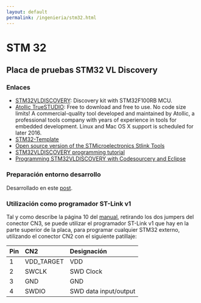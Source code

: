 ```yaml
---
layout: default
permalink: /ingenieria/stm32.html
---
```


# STM 32

## Placa de pruebas STM32 VL Discovery

### Enlaces

* [STM32VLDISCOVERY](http://www.st.com/content/st_com/en/products/evaluation-tools/product-evaluation-tools/mcu-eval-tools/stm32-mcu-eval-tools/stm32-mcu-discovery-kits/stm32vldiscovery.html): Discovery kit with STM32F100RB MCU.
* [Atollic TrueSTUDIO](http://timor.atollic.com/truestudio/): Free to download and free to use. No code size limits! A commercial-quality tool developed and maintained by Atollic, a professional tools company with years of experience in tools for embedded development. Linux and Mac OS X support is scheduled for later 2016.
* [STM32-Template](https://github.com/geoffreymbrown/STM32-Template)
* [Open source version of the STMicroelectronics Stlink Tools](https://github.com/texane/stlink)
* [STM32VLDISCOVERY programming tutorial](http://en.radzio.dxp.pl/stm32vldiscovery/)
* [Programming STM32VLDISCOVERY with Codesourcery and Eclipse](http://en.radzio.dxp.pl/stm32vldiscovery/programming,with,opensource,toolchain,codesourcery,eclipse.html)

### Preparación entorno desarrollo

Desarrollado en este [post](../2016-08-02-stm32-vl-discovery.md).

### Utilización como programador ST-Link v1

Tal y como describe la página 10 del [manual](../files/pages/STM32VLDiscovery.pdf), retirando los dos jumpers del conector CN3, se puede utilizar el programador ST-Link v1 que hay en la parte superior de la placa, para programar cualquier STM32 externo, utilizando el conector CN2 con el siguiente patillaje:

|Pin|CN2|Designación|
|:--|:--|:----------|
|1|VDD_TARGET|VDD|
|2|SWCLK|SWD Clock|
|3|GND|GND|
|4|SWDIO|SWD data input/output|